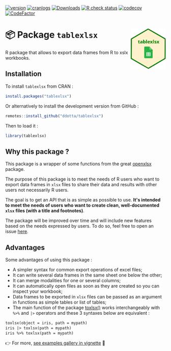 <!-- badges: start -->
[![version](http://www.r-pkg.org/badges/version/tablexlsx)](https://CRAN.R-project.org/package=tablexlsx)
[![cranlogs](http://cranlogs.r-pkg.org/badges/tablexlsx)](https://CRAN.R-project.org/package=tablexlsx)
[![Downloads](https://cranlogs.r-pkg.org/badges/grand-total/tablexlsx?color=brightgreen)](https://cran.r-project.org/package=tablexlsx)
[![R check
status](https://github.com/ddotta/tablexlsx/workflows/R-CMD-check/badge.svg)](https://github.com/ddotta/tablexlsx/actions/workflows/check-release.yaml)
[![codecov](https://codecov.io/gh/ddotta/tablexlsx/branch/main/graph/badge.svg?token=UWLXVupq1C)](https://app.codecov.io/gh/ddotta/tablexlsx)
[![CodeFactor](https://www.codefactor.io/repository/github/ddotta/tablexlsx/badge)](https://www.codefactor.io/repository/github/ddotta/tablexlsx)
<!-- badges: end -->

:package: Package `tablexlsx` <img src="man/figures/hex_tablexlsx.png" width=110 align="right"/>
======================================

R package that allows to export data frames from R to xslx workbooks.

## Installation

To install `tablexlsx` from CRAN :  

``` r
install.packages("tablexlsx")
```

Or alternatively to install the development version from GitHub :  

``` r
remotes::install_github("ddotta/tablexlsx")
```

Then to load it :  

``` r
library(tablexlsx)
```

## Why this package ?

This package is a  wrapper of some functions from the great [openxlsx](https://github.com/ycphs/openxlsx) package.  

The purpose of this package is to meet the needs of R users who want to export data frames in `xlsx` files to share their data and results with other users not necessarily R users.  

The goal is to get an API that is as simple as possible to use. **It's intended to meet the needs of users who want to create clean, well-documented `xlsx` files (with a title and footnotes)**.  

The package will be improved over time and will include new features based on the needs expressed by users. To do so, feel free to open an issue [here](https://github.com/ddotta/tablexlsx/issues). 

## Advantages

Some advantages of using this package :  

- A simpler syntax for common export operations of excel files;  
- It can write several data frames in the same sheet one below the other;  
- It can merge modalities for one or several columns;  
- It can automatically open files as soon as they are created so you can inspect your workbook;
- Data frames to be exported in `xlsx` files can be passed as an argument in functions as simple tables or list of tables; 
- The main function of the package [toxlsx()](https://ddotta.github.io/tablexlsx/reference/toxlsx.html) works interchangeably with `%>%` and `|>` operators and these 3 syntaxes below are equivalent :  

  
```
toxlsx(object = iris, path = mypath)
iris |> toxlsx(path = mypath)
iris %>% toxlsx(path = mypath)
```
  
:point_right: For more, [see examples gallery in vignette](https://ddotta.github.io/tablexlsx/articles/aa-examples.html) :mag_right:
